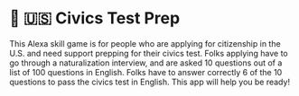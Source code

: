 # 📜 🇺🇸 Civics Test Prep

This Alexa skill game is for people who are applying for citizenship in the U.S. and need support prepping for their civics test. Folks applying have to go through a naturalization interview, and are asked 10 questions out of a list of 100 questions in English. Folks have to answer correctly 6 of the 10 questions to pass the civics test in English. This app will help you be ready!